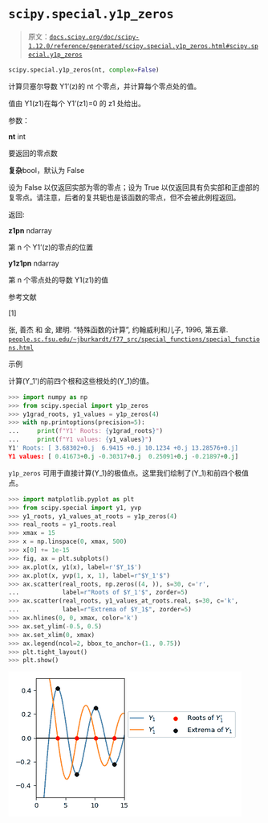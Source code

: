 # `scipy.special.y1p_zeros`

> 原文：[`docs.scipy.org/doc/scipy-1.12.0/reference/generated/scipy.special.y1p_zeros.html#scipy.special.y1p_zeros`](https://docs.scipy.org/doc/scipy-1.12.0/reference/generated/scipy.special.y1p_zeros.html#scipy.special.y1p_zeros)

```py
scipy.special.y1p_zeros(nt, complex=False)
```

计算贝塞尔导数 Y1’(z)的 nt 个零点，并计算每个零点处的值。

值由 Y1(z1)在每个 Y1’(z1)=0 的 z1 处给出。

参数：

**nt** int

要返回的零点数

**复杂**bool，默认为 False

设为 False 以仅返回实部为零的零点；设为 True 以仅返回具有负实部和正虚部的复零点。请注意，后者的复共轭也是该函数的零点，但不会被此例程返回。

返回:

**z1pn** ndarray

第 n 个 Y1’(z)的零点的位置

**y1z1pn** ndarray

第 n 个零点处的导数 Y1(z1)的值

参考文献

[1]

张, 善杰 和 金, 建明. “特殊函数的计算”, 约翰威利和儿子, 1996, 第五章. [`people.sc.fsu.edu/~jburkardt/f77_src/special_functions/special_functions.html`](https://people.sc.fsu.edu/~jburkardt/f77_src/special_functions/special_functions.html)

示例

计算\(Y_1'\)的前四个根和这些根处的\(Y_1\)的值。

```py
>>> import numpy as np
>>> from scipy.special import y1p_zeros
>>> y1grad_roots, y1_values = y1p_zeros(4)
>>> with np.printoptions(precision=5):
...     print(f"Y1' Roots: {y1grad_roots}")
...     print(f"Y1 values: {y1_values}")
Y1' Roots: [ 3.68302+0.j  6.9415 +0.j 10.1234 +0.j 13.28576+0.j]
Y1 values: [ 0.41673+0.j -0.30317+0.j  0.25091+0.j -0.21897+0.j] 
```

`y1p_zeros` 可用于直接计算\(Y_1\)的极值点。这里我们绘制了\(Y_1\)和前四个极值点。

```py
>>> import matplotlib.pyplot as plt
>>> from scipy.special import y1, yvp
>>> y1_roots, y1_values_at_roots = y1p_zeros(4)
>>> real_roots = y1_roots.real
>>> xmax = 15
>>> x = np.linspace(0, xmax, 500)
>>> x[0] += 1e-15
>>> fig, ax = plt.subplots()
>>> ax.plot(x, y1(x), label=r'$Y_1$')
>>> ax.plot(x, yvp(1, x, 1), label=r"$Y_1'$")
>>> ax.scatter(real_roots, np.zeros((4, )), s=30, c='r',
...            label=r"Roots of $Y_1'$", zorder=5)
>>> ax.scatter(real_roots, y1_values_at_roots.real, s=30, c='k',
...            label=r"Extrema of $Y_1$", zorder=5)
>>> ax.hlines(0, 0, xmax, color='k')
>>> ax.set_ylim(-0.5, 0.5)
>>> ax.set_xlim(0, xmax)
>>> ax.legend(ncol=2, bbox_to_anchor=(1., 0.75))
>>> plt.tight_layout()
>>> plt.show() 
```

![../../_images/scipy-special-y1p_zeros-1.png](img/1ad09169e57cc8ff0809c3512316cb51.png)
